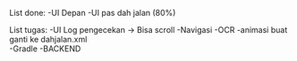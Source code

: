 List done:
-UI Depan
-UI pas dah jalan (80%)

List tugas:
-UI Log pengecekan -> Bisa scroll
-Navigasi
-OCR
-animasi buat ganti ke dahjalan.xml               
-Gradle
-BACKEND

